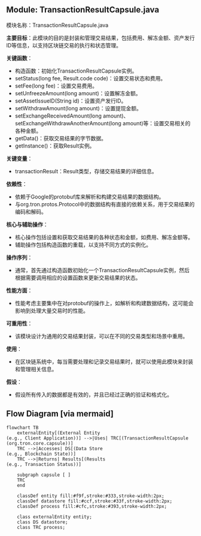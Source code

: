 ## Module: TransactionResultCapsule.java
模块名称：TransactionResultCapsule.java

**主要目标**：此模块的目的是封装和管理交易结果，包括费用、解冻金额、资产发行ID等信息，以支持区块链交易的执行和状态管理。

**关键函数**：
- 构造函数：初始化TransactionResultCapsule实例。
- setStatus(long fee, Result.code code)：设置交易状态和费用。
- setFee(long fee)：设置交易费用。
- setUnfreezeAmount(long amount)：设置解冻金额。
- setAssetIssueID(String id)：设置资产发行ID。
- setWithdrawAmount(long amount)：设置提现金额。
- setExchangeReceivedAmount(long amount)、setExchangeWithdrawAnotherAmount(long amount)等：设置交易相关的各种金额。
- getData()：获取交易结果的字节数据。
- getInstance()：获取Result实例。

**关键变量**：
- transactionResult：Result类型，存储交易结果的详细信息。

**依赖性**：
- 依赖于Google的protobuf库来解析和构建交易结果的数据结构。
- 与org.tron.protos.Protocol中的数据结构有直接的依赖关系，用于交易结果的编码和解码。

**核心与辅助操作**：
- 核心操作包括设置和获取交易结果的各种状态和金额，如费用、解冻金额等。
- 辅助操作包括构造函数的重载，以支持不同方式的实例化。

**操作序列**：
- 通常，首先通过构造函数初始化一个TransactionResultCapsule实例，然后根据需要调用相应的设置函数来更新交易结果的状态。

**性能方面**：
- 性能考虑主要集中在对protobuf的操作上，如解析和构建数据结构，这可能会影响到处理大量交易时的性能。

**可重用性**：
- 该模块设计为通用的交易结果封装，可以在不同的交易类型和场景中重用。

**使用**：
- 在区块链系统中，每当需要处理和记录交易结果时，就可以使用此模块来封装和管理相关信息。

**假设**：
- 假设所有传入的数据都是有效的，并且已经过正确的验证和格式化。
## Flow Diagram [via mermaid]
```mermaid
flowchart TB
    externalEntity[(External Entity
(e.g., Client Application))] -->|Uses| TRC[(TransactionResultCapsule
(org.tron.core.capsule))]
    TRC -->|Accesses| DS[(Data Store
(e.g., Blockchain State))]
    TRC -->|Returns| Results[(Results
(e.g., Transaction Status))]
    
    subgraph capsule [ ]
    TRC
    end

    classDef entity fill:#f9f,stroke:#333,stroke-width:2px;
    classDef datastore fill:#ccf,stroke:#33f,stroke-width:2px;
    classDef process fill:#cfc,stroke:#393,stroke-width:2px;
    
    class externalEntity entity;
    class DS datastore;
    class TRC process;
```
